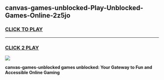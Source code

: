 
## canvas-games-unblocked-Play-Unblocked-Games-Online-2z5jo
<h3>
<a href="https://premium76.site?title=canvas-games-unblocked&ref=25A">CLICK TO PLAY</a></h3>
<hr>

<h3>
<a href="https://premium76.site?title=canvas-games-unblocked&ref=25A">CLICK 2 PLAY</a>
  
</h3>

<a href="https://premium76.site?title=canvas-games-unblocked&ref=25A"><img src="https://clearcache.store/games.png"></a>


**canvas-games-unblocked games unblocked: Your Gateway to Fun and Accessible Online Gaming**
